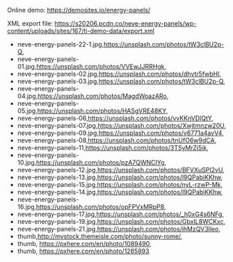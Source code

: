 Online demo: https://demosites.io/energy-panels/

XML export file: https://s20206.pcdn.co/neve-energy-panels/wp-content/uploads/sites/167/ti-demo-data/export.xml

- neve-energy-panels-22-1.jpg,https://unsplash.com/photos/tW3clBU2p-Q,
- neve-energy-panels-01.jpg,https://unsplash.com/photos/VVEwJJRRHgk,
- neve-energy-panels-02.jpg,https://unsplash.com/photos/dhvtr5fwbHI,
- neve-energy-panels-03.jpg,https://unsplash.com/photos/tW3clBU2p-Q,
- neve-energy-panels-04.jpg,https://unsplash.com/photos/MagdWoazARo,
- neve-energy-panels-05.jpg,https://unsplash.com/photos/HASgVRE48KY,
- neve-energy-panels-06,https://unsplash.com/photos/vvKKnVDlQtY,
- neve-energy-panels-07.jpg,https://unsplash.com/photos/Xwjtmnzw20U,
- neve-energy-panels-09.jpg,https://unsplash.com/photos/v6771a4avV4,
- neve-energy-panels-08,https://unsplash.com/photos/tnUfO6w9dCA,
- neve-energy-panels-11,https://unsplash.com/photos/3TSyMrZj5ik,
- neve-energy-panels-10.jpg,https://unsplash.com/photos/pzA7QWNCIYg,
- neve-energy-panels-12.jpg,https://unsplash.com/photos/BFVXuSPI2vU,
- neve-energy-panels-13.jpg,https://unsplash.com/photos/l9QPabiKKhw,
- neve-energy-panels-15.jpg,https://unsplash.com/photos/nyL-rzwP-Mk,
- neve-energy-panels-14.jpg,https://unsplash.com/photos/l9QPabiKKhw,
- neve-energy-panels-16.jpg,https://unsplash.com/photos/opFPVxMRpP8,
- neve-energy-panels-17.jpg,https://unsplash.com/photos/_h0xG4s6NFg,
- neve-energy-panels-19.jpg,https://unsplash.com/photos/GbxIL8WCKxc,
- neve-energy-panels-21.jpg,https://unsplash.com/photos/ihMzQV3lleo,
- thumb,http://mystock.themeisle.com/photo/sunny-rome/,
- thumb, https://pxhere.com/en/photo/1089490,
- thumb, https://pxhere.com/en/photo/1265893
